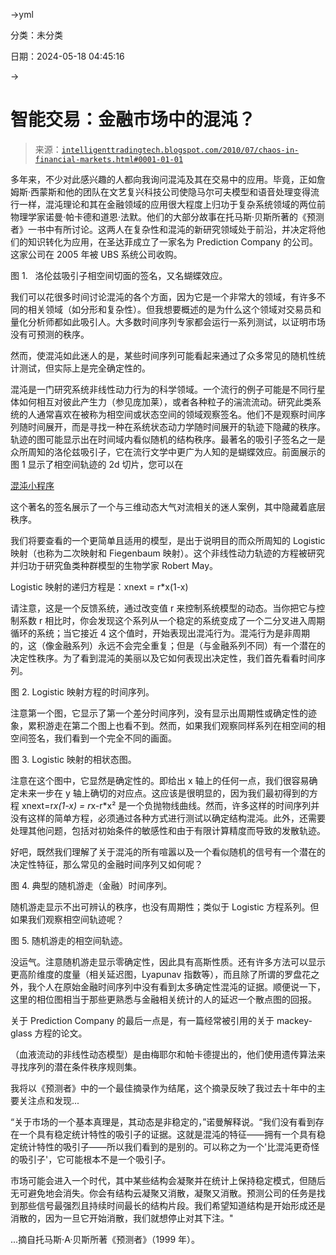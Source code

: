 →yml

分类：未分类

日期：2024-05-18 04:45:16

→

# 智能交易：金融市场中的混沌？

> 来源：[`intelligenttradingtech.blogspot.com/2010/07/chaos-in-financial-markets.html#0001-01-01`](http://intelligenttradingtech.blogspot.com/2010/07/chaos-in-financial-markets.html#0001-01-01)

多年来，不少对此感兴趣的人都向我询问混沌及其在交易中的应用。毕竟，正如詹姆斯·西蒙斯和他的团队在文艺复兴科技公司使隐马尔可夫模型和语音处理变得流行一样，混沌理论和其在金融领域的应用很大程度上归功于复杂系统领域的两位前物理学家诺曼·帕卡德和道恩·法默。他们的大部分故事在托马斯·贝斯所著的《预测者》一书中有所讨论。这两人在复杂性和混沌的新研究领域处于前沿，并决定将他们的知识转化为应用，在圣达菲成立了一家名为 Prediction Company 的公司。这家公司在 2005 年被 UBS 系统公司收购。

图 1.   洛伦兹吸引子相空间切面的签名，又名蝴蝶效应。

我们可以花很多时间讨论混沌的各个方面，因为它是一个非常大的领域，有许多不同的相关领域（如分形和复杂性）。但我想要概述的是为什么这个领域对交易员和量化分析师都如此吸引人。大多数时间序列专家都会运行一系列测试，以证明市场没有可预测的秩序。

然而，使混沌如此迷人的是，某些时间序列可能看起来通过了众多常见的随机性统计测试，但实际上是完全确定性的。

混沌是一门研究系统非线性动力行为的科学领域。一个流行的例子可能是不同行星体如何相互对彼此产生力（参见庞加莱），或者各种粒子的湍流流动。研究此类系统的人通常喜欢在被称为相空间或状态空间的领域观察签名。他们不是观察时间序列随时间展开，而是寻找一种在系统状态动力学随时间展开的轨迹下隐藏的秩序。轨迹的图可能显示出在时间域内看似随机的结构秩序。最著名的吸引子签名之一是众所周知的洛伦兹吸引子，它在流行文学中更广为人知的是蝴蝶效应。前面展示的图 1 显示了相空间轨迹的 2d 切片，您可以在

[混沌小程序](http://www.cmp.caltech.edu/%7Emcc/Chaos_Course/Lesson1/Demo8.html)

这个著名的签名展示了一个与三维动态大气对流相关的迷人案例，其中隐藏着底层秩序。

我们将要查看的一个更简单且适用的模型，是出于说明目的而众所周知的 Logistic 映射（也称为二次映射和 Fiegenbaum 映射）。这个非线性动力轨迹的方程被研究并归功于研究鱼类种群模型的生物学家 Robert May。

Logistic 映射的递归方程是：xnext = r*x(1-x)

请注意，这是一个反馈系统，通过改变值 r 来控制系统模型的动态。当你把它与控制系数 r 相比时，你会发现这个系列从一个稳定的系统变成了一个二分叉进入周期循环的系统；当它接近 4 这个值时，开始表现出混沌行为。混沌行为是非周期的，这（像金融系列）永远不会完全重复；但是（与金融系列不同）有一个潜在的决定性秩序。为了看到混沌的美丽以及它如何表现出决定性，我们首先看看时间序列。

图 2. Logistic 映射方程的时间序列。

注意第一个图，它显示了第一个差分时间序列，没有显示出周期性或确定性的迹象，累积游走在第二个图上也看不到。然而，如果我们观察同样系列在相空间的相空间签名，我们看到一个完全不同的画面。

图 3. Logistic 映射的相状态图。

注意在这个图中，它显然是确定性的。即给出 x 轴上的任何一点，我们很容易确定未来一步在 y 轴上确切的对应点。这应该是很明显的，因为我们最初得到的方程 xnext=r*x(1-x) = r*x-r*x² 是一个负抛物线曲线。然而，许多这样的时间序列并没有这样的简单方程，必须通过各种方式进行测试以确定结构混沌。此外，还需要处理其他问题，包括对初始条件的敏感性和由于有限计算精度而导致的发散轨迹。

好吧，既然我们理解了关于混沌的所有喧嚣以及一个看似随机的信号有一个潜在的决定性特征，那么常见的金融时间序列又如何呢？

图 4. 典型的随机游走（金融）时间序列。

随机游走显示不出可辨认的秩序，也没有周期性；类似于 Logistic 方程系列。但如果我们观察相空间轨迹呢？

图 5. 随机游走的相空间轨迹。

没运气。注意随机游走显示零确定性，因此具有高斯性质。还有许多方法可以显示更高阶维度的度量（相关延迟图，Lyapunav 指数等），而且除了所谓的罗盘花之外，我个人在原始金融时间序列中没有看到太多确定性混沌的证据。顺便说一下，这里的相位图相当于那些更熟悉与金融相关统计的人的延迟一个散点图的回报。

关于 Prediction Company 的最后一点是，有一篇经常被引用的关于 mackey-glass 方程的论文。

（血液流动的非线性动态模型）是由梅耶尔和帕卡德提出的，他们使用遗传算法来寻找序列的潜在条件秩序规则集。

我将以《预测者》中的一个最佳摘录作为结尾，这个摘录反映了我过去十年中的主要关注点和发现...

“关于市场的一个基本真理是，其动态是非稳定的，”诺曼解释说。“我们没有看到存在一个具有稳定统计特性的吸引子的证据。这就是混沌的特征——拥有一个具有稳定统计特性的吸引子——所以我们看到的是别的。可以称之为一个'比混沌更奇怪的吸引子'，它可能根本不是一个吸引子。

市场可能会进入一个时代，其中某些结构会凝聚并在统计上保持稳定模式，但随后无可避免地会消失。你会有结构云凝聚又消散，凝聚又消散。预测公司的任务是找到那些信号最强烈且持续时间最长的结构片段。我们希望知道结构是开始形成还是消散的，因为一旦它开始消散，我们就想停止对其下注。"

...摘自托马斯·A·贝斯所著《预测者》（1999 年）。
